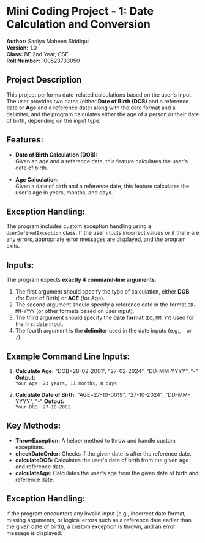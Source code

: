 # Mini Coding Project - 1: Date Calculation and Conversion

**Author:** Sadiya Maheen Siddiqui  
**Version:** 1.0  
**Class:** BE 2nd Year, CSE  
**Roll Number:** 100523733050  

## Project Description
This project performs date-related calculations based on the user's input. The user provides two dates (either **Date of Birth (DOB)** and a reference date or **Age** and a reference date) along with the date format and a delimiter, and the program calculates either the age of a person or their date of birth, depending on the input type.

## Features:
- **Date of Birth Calculation (DOB):**  
  Given an age and a reference date, this feature calculates the user's date of birth.

- **Age Calculation:**  
  Given a date of birth and a reference date, this feature calculates the user's age in years, months, and days.

## Exception Handling:
The program includes custom exception handling using a `UserDefinedException` class. If the user inputs incorrect values or if there are any errors, appropriate error messages are displayed, and the program exits.

## Inputs:
The program expects **exactly 4 command-line arguments**:
1. The first argument should specify the type of calculation, either **DOB** (for Date of Birth) or **AGE** (for Age).
2. The second argument should specify a reference date in the format `DD-MM-YYYY` (or other formats based on user input).
3. The third argument should specify the **date format** (`DD`, `MM`, `YY`) used for the first date input.
4. The fourth argument is the **delimiter** used in the date inputs (e.g., `-` or `/`).

## Example Command Line Inputs:
1. **Calculate Age:** "DOB=28-02-2001", "27-02-2024", "DD-MM-YYYY", "-"
**Output:**  
`Your Age: 23 years, 11 months, 0 days`

2. **Calculate Date of Birth:** "AGE=27-10-0019", "27-10-2024", "DD-MM-YYYY", "-"
**Output:**  
`Your DOB: 27-10-2001`

## Key Methods:
- **ThrowException:** A helper method to throw and handle custom exceptions.
- **checkDateOrder:** Checks if the given date is after the reference date.
- **calculateDOB:** Calculates the user's date of birth from the given age and reference date.
- **calculateAge:** Calculates the user's age from the given date of birth and reference date.

## Exception Handling:
If the program encounters any invalid input (e.g., incorrect date format, missing arguments, or logical errors such as a reference date earlier than the given date of birth), a custom exception is thrown, and an error message is displayed.
